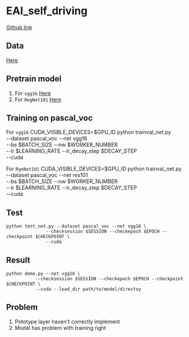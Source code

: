 # EAI_self_driving
[Github link](https://github.com/jwyang/faster-rcnn.pytorch)

## Data
[Here](https://bdd-data.berkeley.edu/)

## Pretrain model
1. For `vgg16` [Here](https://www.dropbox.com/s/s3brpk0bdq60nyb/vgg16_caffe.pth?dl=0)
2. For `RegNet101` [Here](https://www.dropbox.com/s/iev3tkbz5wyyuz9/resnet101_caffe.pth?dl=0)

## Training on pascal_voc
For `vgg16` CUDA_VISIBLE_DEVICES=$GPU_ID python trainval_net.py \
                   --dataset pascal_voc --net vgg16 \
                   --bs $BATCH_SIZE --nw $WORKER_NUMBER \
                   --lr $LEARNING_RATE --lr_decay_step $DECAY_STEP \
                   --cuda
                   
For `RgeNot101`  CUDA_VISIBLE_DEVICES=$GPU_ID python trainval_net.py \
                    --dataset pascal_voc --net res101 \
                    --bs $BATCH_SIZE --nw $WORKER_NUMBER \
                    --lr $LEARNING_RATE --lr_decay_step $DECAY_STEP \
                    --cuda                   

## Test
    python test_net.py --dataset pascal_voc --net vgg16 \
                   --checksession $SESSION --checkepoch $EPOCH --checkpoint $CHECKPOINT \
                   --cuda
                   
## Result
    python demo.py --net vgg16 \
               --checksession $SESSION --checkepoch $EPOCH --checkpoint $CHECKPOINT \
               --cuda --load_dir path/to/model/directoy

## Problem
1. Pototype layer haven't correctly implement
2. Model has problem with training right
